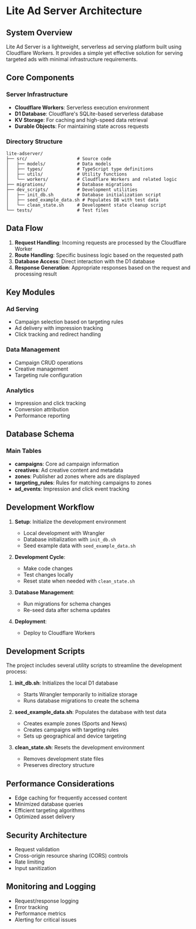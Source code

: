 # Lite Ad Server Architecture

## System Overview

Lite Ad Server is a lightweight, serverless ad serving platform built using Cloudflare Workers. It provides a simple yet effective solution for serving targeted ads with minimal infrastructure requirements.

## Core Components

### Server Infrastructure
- **Cloudflare Workers**: Serverless execution environment
- **D1 Database**: Cloudflare's SQLite-based serverless database
- **KV Storage**: For caching and high-speed data retrieval
- **Durable Objects**: For maintaining state across requests

### Directory Structure

```
lite-adserver/
├── src/                   # Source code
│   ├── models/            # Data models
│   ├── types/             # TypeScript type definitions
│   ├── utils/             # Utility functions
│   └── workers/           # Cloudflare Workers and related logic
├── migrations/            # Database migrations
├── dev_scripts/           # Development utilities
│   ├── init_db.sh         # Database initialization script
│   ├── seed_example_data.sh # Populates DB with test data
│   └── clean_state.sh     # Development state cleanup script
└── tests/                 # Test files
```

## Data Flow

1. **Request Handling**: Incoming requests are processed by the Cloudflare Worker
2. **Route Handling**: Specific business logic based on the requested path
3. **Database Access**: Direct interaction with the D1 database
4. **Response Generation**: Appropriate responses based on the request and processing result

## Key Modules

### Ad Serving
- Campaign selection based on targeting rules
- Ad delivery with impression tracking
- Click tracking and redirect handling

### Data Management
- Campaign CRUD operations
- Creative management
- Targeting rule configuration

### Analytics
- Impression and click tracking
- Conversion attribution
- Performance reporting

## Database Schema

### Main Tables
- **campaigns**: Core ad campaign information
- **creatives**: Ad creative content and metadata
- **zones**: Publisher ad zones where ads are displayed
- **targeting_rules**: Rules for matching campaigns to zones
- **ad_events**: Impression and click event tracking

## Development Workflow

1. **Setup**: Initialize the development environment
   - Local development with Wrangler
   - Database initialization with `init_db.sh`
   - Seed example data with `seed_example_data.sh`

2. **Development Cycle**:
   - Make code changes
   - Test changes locally
   - Reset state when needed with `clean_state.sh`

3. **Database Management**:
   - Run migrations for schema changes
   - Re-seed data after schema updates

4. **Deployment**:
   - Deploy to Cloudflare Workers

## Development Scripts

The project includes several utility scripts to streamline the development process:

1. **init_db.sh**: Initializes the local D1 database
   - Starts Wrangler temporarily to initialize storage
   - Runs database migrations to create the schema

2. **seed_example_data.sh**: Populates the database with test data
   - Creates example zones (Sports and News)
   - Creates campaigns with targeting rules
   - Sets up geographical and device targeting

3. **clean_state.sh**: Resets the development environment
   - Removes development state files
   - Preserves directory structure

## Performance Considerations

- Edge caching for frequently accessed content
- Minimized database queries
- Efficient targeting algorithms
- Optimized asset delivery

## Security Architecture

- Request validation
- Cross-origin resource sharing (CORS) controls
- Rate limiting
- Input sanitization

## Monitoring and Logging

- Request/response logging
- Error tracking
- Performance metrics
- Alerting for critical issues
